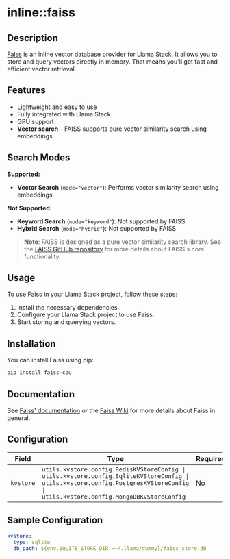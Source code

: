 # inline::faiss

## Description


[Faiss](https://github.com/facebookresearch/faiss) is an inline vector database provider for Llama Stack. It
allows you to store and query vectors directly in memory.
That means you'll get fast and efficient vector retrieval.

## Features

- Lightweight and easy to use
- Fully integrated with Llama Stack
- GPU support
- **Vector search** - FAISS supports pure vector similarity search using embeddings

## Search Modes

**Supported:**
- **Vector Search** (`mode="vector"`): Performs vector similarity search using embeddings

**Not Supported:**
- **Keyword Search** (`mode="keyword"`): Not supported by FAISS
- **Hybrid Search** (`mode="hybrid"`): Not supported by FAISS

> **Note**: FAISS is designed as a pure vector similarity search library. See the [FAISS GitHub repository](https://github.com/facebookresearch/faiss) for more details about FAISS's core functionality.

## Usage

To use Faiss in your Llama Stack project, follow these steps:

1. Install the necessary dependencies.
2. Configure your Llama Stack project to use Faiss.
3. Start storing and querying vectors.

## Installation

You can install Faiss using pip:

```bash
pip install faiss-cpu
```
## Documentation
See [Faiss' documentation](https://faiss.ai/) or the [Faiss Wiki](https://github.com/facebookresearch/faiss/wiki) for
more details about Faiss in general.


## Configuration

| Field | Type | Required | Default | Description |
|-------|------|----------|---------|-------------|
| `kvstore` | `utils.kvstore.config.RedisKVStoreConfig \| utils.kvstore.config.SqliteKVStoreConfig \| utils.kvstore.config.PostgresKVStoreConfig \| utils.kvstore.config.MongoDBKVStoreConfig` | No | sqlite |  |

## Sample Configuration

```yaml
kvstore:
  type: sqlite
  db_path: ${env.SQLITE_STORE_DIR:=~/.llama/dummy}/faiss_store.db

```

